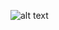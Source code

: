 ![alt text](https://s3.amazonaws.com/intranet-projects-files/holbertonschool-low_level_programming/235/shell.jpeg)
